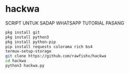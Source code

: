 # hackwa
SCRIPT UNTUK SADAP WHATSAPP
TUTORIAL PASANG 
```bash
pkg install git
pkg install python3
pkg install python-pip
pip install requests colorama rich bs4
termux-setup-storage
git clone https://github.com/rawfishx/hackwa
cd hackwa
python3 hackwa.py
```
